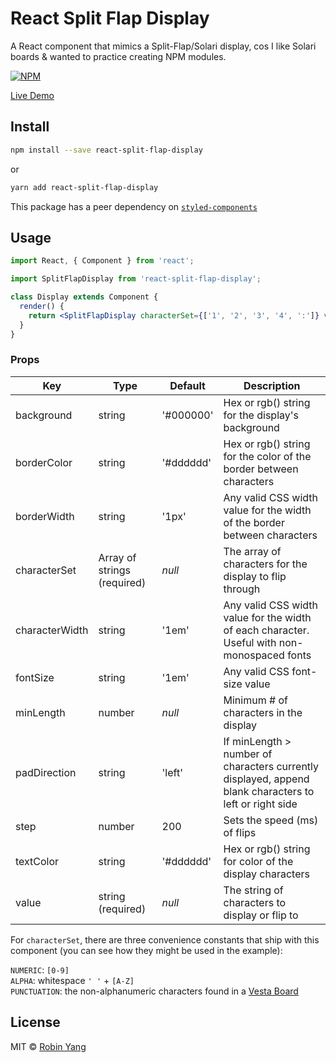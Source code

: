 # React Split Flap Display

A React component that mimics a Split-Flap/Solari display, cos I like Solari boards & wanted to practice creating NPM modules.

[![NPM](https://img.shields.io/npm/v/react-split-flap-display.svg)](https://www.npmjs.com/package/react-split-flap-display)

[Live Demo](http://robonyong.github.io/react-split-flap-display/)

## Install

```bash
npm install --save react-split-flap-display
```

or

```bash
yarn add react-split-flap-display
```

This package has a peer dependency on [`styled-components`](https://github.com/styled-components/styled-components)

## Usage

```jsx
import React, { Component } from 'react';

import SplitFlapDisplay from 'react-split-flap-display';

class Display extends Component {
  render() {
    return <SplitFlapDisplay characterSet={['1', '2', '3', '4', ':']} value="12:34" />;
  }
}
```

### Props

| Key            | Type                        | Default   | Description                                                                                            |
| -------------- | --------------------------- | --------- | ------------------------------------------------------------------------------------------------------ |
| background     | string                      | '#000000' | Hex or rgb() string for the display's background                                                       |
| borderColor    | string                      | '#dddddd' | Hex or rgb() string for the color of the border between characters                                     |
| borderWidth    | string                      | '1px'     | Any valid CSS width value for the width of the border between characters                               |
| characterSet   | Array of strings (required) | _null_    | The array of characters for the display to flip through                                                |
| characterWidth | string                      | '1em'     | Any valid CSS width value for the width of each character. Useful with non-monospaced fonts            |
| fontSize       | string                      | '1em'     | Any valid CSS font-size value                                                                          |
| minLength      | number                      | _null_    | Minimum # of characters in the display                                                                 |
| padDirection   | string                      | 'left'    | If minLength > number of characters currently displayed, append blank characters to left or right side |
| step           | number                      | 200       | Sets the speed (ms) of flips                                                                           |
| textColor      | string                      | '#dddddd' | Hex or rgb() string for color of the display characters                                                |
| value          | string (required)           | _null_    | The string of characters to display or flip to                                                         |

For `characterSet`, there are three convenience constants that ship with this component (you can see how they might be used in the example):

`NUMERIC`: `[0-9]`\
`ALPHA`: whitespace `' '` + `[A-Z]`\
`PUNCTUATION`: the non-alphanumeric characters found in a [Vesta Board](https://www.vestaboard.com/ces/)

## License

MIT © [Robin Yang](https://github.com/robonyong)
